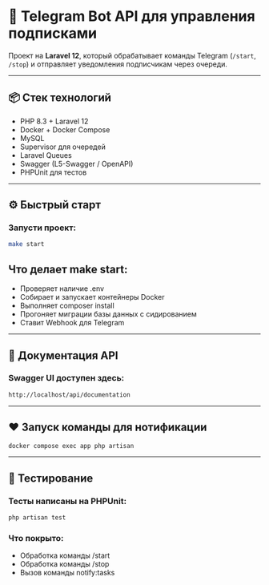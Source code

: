 # 🚀 Telegram Bot API для управления подписками

Проект на **Laravel 12**, который обрабатывает команды Telegram (`/start`, `/stop`) и отправляет уведомления подписчикам через очереди.

---

## 📦 Стек технологий

- PHP 8.3 + Laravel 12
- Docker + Docker Compose
- MySQL
- Supervisor для очередей
- Laravel Queues
- Swagger (L5-Swagger / OpenAPI)
- PHPUnit для тестов

---

## ⚙️ Быстрый старт

### Запусти проект:

```bash
make start
```

## Что делает make start:
- Проверяет наличие .env
- Собирает и запускает контейнеры Docker
- Выполняет composer install
- Прогоняет миграции базы данных с сидированием
- Ставит Webhook для Telegram

---

## 📜 Документация API

### Swagger UI доступен здесь:
```bash
http://localhost/api/documentation
```

---

## ❤️ Запуск команды для нотификации

```bash
docker compose exec app php artisan
```

---

## 🧪 Тестирование

### Тесты написаны на PHPUnit:
```bash
php artisan test
```

### Что покрыто:
- Обработка команды /start
- Обработка команды /stop
- Вызов команды notify:tasks
